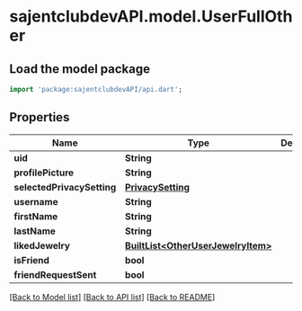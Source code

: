 # sajentclubdevAPI.model.UserFullOther

## Load the model package
```dart
import 'package:sajentclubdevAPI/api.dart';
```

## Properties
Name | Type | Description | Notes
------------ | ------------- | ------------- | -------------
**uid** | **String** |  | [optional] 
**profilePicture** | **String** |  | [optional] 
**selectedPrivacySetting** | [**PrivacySetting**](PrivacySetting.md) |  | [optional] 
**username** | **String** |  | [optional] 
**firstName** | **String** |  | [optional] 
**lastName** | **String** |  | [optional] 
**likedJewelry** | [**BuiltList&lt;OtherUserJewelryItem&gt;**](OtherUserJewelryItem.md) |  | [optional] 
**isFriend** | **bool** |  | [optional] 
**friendRequestSent** | **bool** |  | [optional] 

[[Back to Model list]](../README.md#documentation-for-models) [[Back to API list]](../README.md#documentation-for-api-endpoints) [[Back to README]](../README.md)


